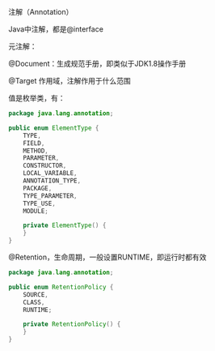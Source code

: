 注解（Annotation）

Java中注解，都是@interface

元注解：

@Document：生成规范手册，即类似于JDK1.8操作手册

@Target 作用域，注解作用于什么范围

值是枚举类，有：

```java
package java.lang.annotation;

public enum ElementType {
    TYPE,
    FIELD,
    METHOD,
    PARAMETER,
    CONSTRUCTOR,
    LOCAL_VARIABLE,
    ANNOTATION_TYPE,
    PACKAGE,
    TYPE_PARAMETER,
    TYPE_USE,
    MODULE;

    private ElementType() {
    }
}

```



@Retention，生命周期，一般设置RUNTIME，即运行时都有效

```java
package java.lang.annotation;

public enum RetentionPolicy {
    SOURCE,
    CLASS,
    RUNTIME;

    private RetentionPolicy() {
    }
}
```



